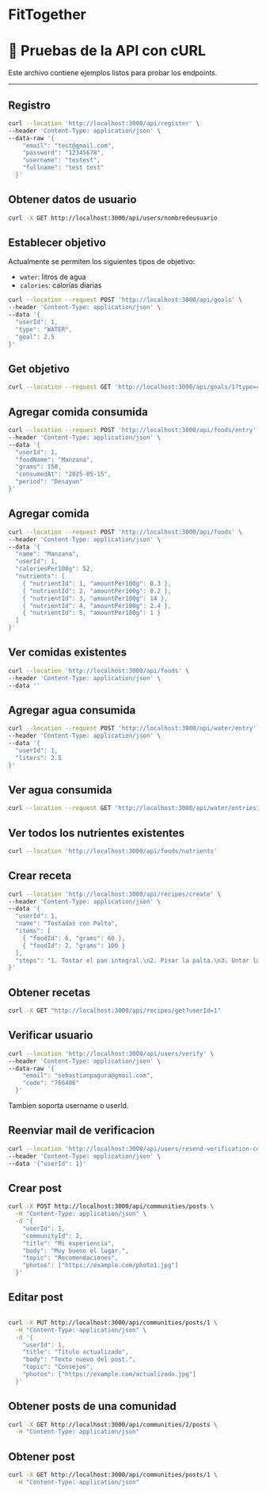 # FitTogether

# 📌 Pruebas de la API con cURL

Este archivo contiene ejemplos listos para probar los endpoints.

---

## Registro
```bash
curl --location 'http://localhost:3000/api/register' \
--header 'Content-Type: application/json' \
--data-raw '{
    "email": "test@gmail.com",
    "password": "12345678",
    "username": "testest",
    "fullname": "test test"
  }'
```

## Obtener datos de usuario

```bash
curl -X GET http://localhost:3000/api/users/nombredeusuario
```

## Establecer objetivo

Actualmente se permiten los siguientes tipos de objetivo:

- `water`: litros de agua 
- `calories`: calorías diarias

```bash
curl --location --request POST 'http://localhost:3000/api/goals' \
--header 'Content-Type: application/json' \
--data '{
  "userId": 1,
  "type": "WATER",
  "goal": 2.5
}'
```

## Get objetivo
```bash
curl --location --request GET 'http://localhost:3000/api/goals/1?type=calories'
```

## Agregar comida consumida
```bash
curl --location --request POST 'http://localhost:3000/api/foods/entry' \
--header 'Content-Type: application/json' \
--data '{
  "userId": 1,
  "foodName": "Manzana",
  "grams": 150,
  "consumedAt": "2025-05-15",
  "period": "Desayun"
}'
```

## Agregar comida
```bash
curl --location --request POST 'http://localhost:3000/api/foods' \
--header 'Content-Type: application/json' \
--data '{
  "name": "Manzana",
  "userId": 1,
  "caloriesPer100g": 52,
  "nutrients": [
    { "nutrientId": 1, "amountPer100g": 0.3 },
    { "nutrientId": 2, "amountPer100g": 0.2 },
    { "nutrientId": 3, "amountPer100g": 14 },
    { "nutrientId": 4, "amountPer100g": 2.4 },
    { "nutrientId": 5, "amountPer100g": 1 }
  ]
}'
```

## Ver comidas existentes
```bash
curl --location 'http://localhost:3000/api/foods' \
--header 'Content-Type: application/json' \
--data ''
```

## Agregar agua consumida
```bash
curl --location --request POST 'http://localhost:3000/api/water/entry' \
--header 'Content-Type: application/json' \
--data '{
  "userId": 1,
  "liters": 2.5
}'
```

## Ver agua consumida
```bash
curl --location --request GET 'http://localhost:3000/api/water/entries?userId=1&from=2025-05-01&to=2025-05-15'
```

## Ver todos los nutrientes existentes
```bash
curl --location 'http://localhost:3000/api/foods/nutrients'
```

## Crear receta
```bash
curl --location 'http://localhost:3000/api/recipes/create' \
--header 'Content-Type: application/json' \
--data '{
  "userId": 1,
  "name": "Tostadas con Palta",
  "items": [
    { "foodId": 6, "grams": 60 },
    { "foodId": 2, "grams": 100 }
  ],
  "steps": "1. Tostar el pan integral.\n2. Pisar la palta.\n3. Untar la palta sobre las tostadas y servir."
}'
```

## Obtener recetas
```bash
curl -X GET "http://localhost:3000/api/recipes/get?userId=1"
```

## Verificar usuario
```bash
curl --location 'http://localhost:3000/api/users/verify' \
--header 'Content-Type: application/json' \
--data-raw '{
    "email": "sebastianpagura@gmail.com",
    "code": "766406"
  }'
```
Tambien soporta username o userId.

## Reenviar mail de verificacion
```bash
curl --location 'http://localhost:3000/api/users/resend-verification-code' \
--header 'Content-Type: application/json' \
--data '{"userId": 1}'
```

## Crear post
```bash
curl -X POST http://localhost:3000/api/communities/posts \
  -H "Content-Type: application/json" \
  -d '{
    "userId": 1,
    "communityId": 2,
    "title": "Mi experiencia",
    "body": "Muy bueno el lugar.",
    "topic": "Recomendaciones",
    "photos": ["https://example.com/photo1.jpg"]
  }'
```

## Editar post
```bash

curl -X PUT http://localhost:3000/api/communities/posts/1 \
  -H "Content-Type: application/json" \
  -d '{
    "userId": 1,
    "title": "Título actualizado",
    "body": "Texto nuevo del post.",
    "topic": "Consejos",
    "photos": ["https://example.com/actualizado.jpg"]
  }'
```

## Obtener posts de una comunidad
```bash
curl -X GET http://localhost:3000/api/communities/2/posts \
  -H "Content-Type: application/json"
```

## Obtener post
```bash
curl -X GET http://localhost:3000/api/communities/posts/1 \
  -H "Content-Type: application/json"
```
